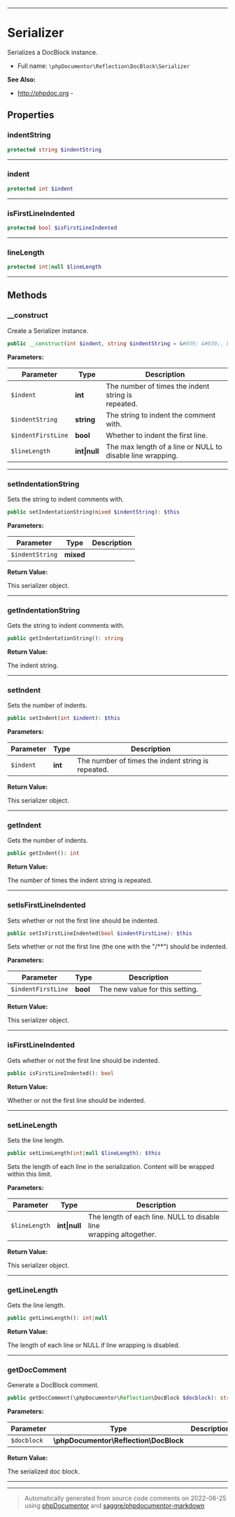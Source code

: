 ***

# Serializer

Serializes a DocBlock instance.



* Full name: `\phpDocumentor\Reflection\DocBlock\Serializer`

**See Also:**

* http://phpdoc.org - 



## Properties


### indentString



```php
protected string $indentString
```






***

### indent



```php
protected int $indent
```






***

### isFirstLineIndented



```php
protected bool $isFirstLineIndented
```






***

### lineLength



```php
protected int|null $lineLength
```






***

## Methods


### __construct

Create a Serializer instance.

```php
public __construct(int $indent, string $indentString = &#039; &#039;, bool $indentFirstLine = true, int|null $lineLength = null): mixed
```








**Parameters:**

| Parameter | Type | Description |
|-----------|------|-------------|
| `$indent` | **int** | The number of times the indent string is<br />repeated. |
| `$indentString` | **string** | The string to indent the comment with. |
| `$indentFirstLine` | **bool** | Whether to indent the first line. |
| `$lineLength` | **int&#124;null** | The max length of a line or NULL to<br />disable line wrapping. |




***

### setIndentationString

Sets the string to indent comments with.

```php
public setIndentationString(mixed $indentString): $this
```








**Parameters:**

| Parameter | Type | Description |
|-----------|------|-------------|
| `$indentString` | **mixed** |  |


**Return Value:**

This serializer object.



***

### getIndentationString

Gets the string to indent comments with.

```php
public getIndentationString(): string
```









**Return Value:**

The indent string.



***

### setIndent

Sets the number of indents.

```php
public setIndent(int $indent): $this
```








**Parameters:**

| Parameter | Type | Description |
|-----------|------|-------------|
| `$indent` | **int** | The number of times the indent string is repeated. |


**Return Value:**

This serializer object.



***

### getIndent

Gets the number of indents.

```php
public getIndent(): int
```









**Return Value:**

The number of times the indent string is repeated.



***

### setIsFirstLineIndented

Sets whether or not the first line should be indented.

```php
public setIsFirstLineIndented(bool $indentFirstLine): $this
```

Sets whether or not the first line (the one with the "/**") should be
indented.






**Parameters:**

| Parameter | Type | Description |
|-----------|------|-------------|
| `$indentFirstLine` | **bool** | The new value for this setting. |


**Return Value:**

This serializer object.



***

### isFirstLineIndented

Gets whether or not the first line should be indented.

```php
public isFirstLineIndented(): bool
```









**Return Value:**

Whether or not the first line should be indented.



***

### setLineLength

Sets the line length.

```php
public setLineLength(int|null $lineLength): $this
```

Sets the length of each line in the serialization. Content will be
wrapped within this limit.






**Parameters:**

| Parameter | Type | Description |
|-----------|------|-------------|
| `$lineLength` | **int&#124;null** | The length of each line. NULL to disable line<br />wrapping altogether. |


**Return Value:**

This serializer object.



***

### getLineLength

Gets the line length.

```php
public getLineLength(): int|null
```









**Return Value:**

The length of each line or NULL if line wrapping is
disabled.



***

### getDocComment

Generate a DocBlock comment.

```php
public getDocComment(\phpDocumentor\Reflection\DocBlock $docblock): string
```








**Parameters:**

| Parameter | Type | Description |
|-----------|------|-------------|
| `$docblock` | **\phpDocumentor\Reflection\DocBlock** |  |


**Return Value:**

The serialized doc block.



***


***
> Automatically generated from source code comments on 2022-06-25 using [phpDocumentor](http://www.phpdoc.org/) and [saggre/phpdocumentor-markdown](https://github.com/Saggre/phpDocumentor-markdown)

